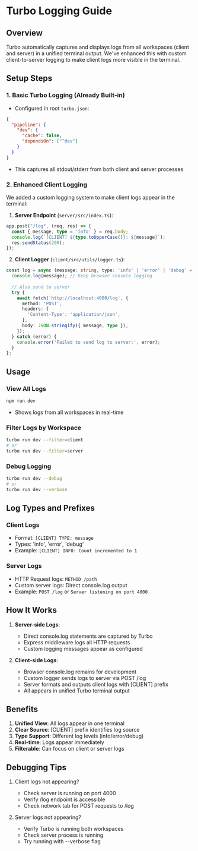 # Turbo Logging Guide

## Overview
Turbo automatically captures and displays logs from all workspaces (client and server) in a unified terminal output. We've enhanced this with custom client-to-server logging to make client logs more visible in the terminal.

## Setup Steps

### 1. Basic Turbo Logging (Already Built-in)
- Configured in root `turbo.json`:
```json
{
  "pipeline": {
    "dev": {
      "cache": false,
      "dependsOn": ["^dev"]
    }
  }
}
```
- This captures all stdout/stderr from both client and server processes

### 2. Enhanced Client Logging
We added a custom logging system to make client logs appear in the terminal:

1. **Server Endpoint** (`server/src/index.ts`):
```typescript
app.post("/log", (req, res) => {
  const { message, type = 'info' } = req.body;
  console.log(`[CLIENT] ${type.toUpperCase()}: ${message}`);
  res.sendStatus(200);
});
```

2. **Client Logger** (`client/src/utils/logger.ts`):
```typescript
const log = async (message: string, type: 'info' | 'error' | 'debug' = 'info') => {
  console.log(message); // Keep browser console logging
  
  // Also send to server
  try {
    await fetch('http://localhost:4000/log', {
      method: 'POST',
      headers: {
        'Content-Type': 'application/json',
      },
      body: JSON.stringify({ message, type }),
    });
  } catch (error) {
    console.error('Failed to send log to server:', error);
  }
};
```

## Usage

### View All Logs
```bash
npm run dev
```
- Shows logs from all workspaces in real-time

### Filter Logs by Workspace
```bash
turbo run dev --filter=client
# or
turbo run dev --filter=server
```

### Debug Logging
```bash
turbo run dev --debug
# or
turbo run dev --verbose
```

## Log Types and Prefixes

### Client Logs
- Format: `[CLIENT] TYPE: message`
- Types: 'info', 'error', 'debug'
- Example: `[CLIENT] INFO: Count incremented to 1`

### Server Logs
- HTTP Request logs: `METHOD /path`
- Custom server logs: Direct console.log output
- Example: `POST /log` or `Server listening on port 4000`

## How It Works

1. **Server-side Logs**:
   - Direct console.log statements are captured by Turbo
   - Express middleware logs all HTTP requests
   - Custom logging messages appear as configured

2. **Client-side Logs**:
   - Browser console.log remains for development
   - Custom logger sends logs to server via POST /log
   - Server formats and outputs client logs with [CLIENT] prefix
   - All appears in unified Turbo terminal output

## Benefits

1. **Unified View**: All logs appear in one terminal
2. **Clear Source**: [CLIENT] prefix identifies log source
3. **Type Support**: Different log levels (info/error/debug)
4. **Real-time**: Logs appear immediately
5. **Filterable**: Can focus on client or server logs

## Debugging Tips

1. Client logs not appearing?
   - Check server is running on port 4000
   - Verify /log endpoint is accessible
   - Check network tab for POST requests to /log

2. Server logs not appearing?
   - Verify Turbo is running both workspaces
   - Check server process is running
   - Try running with --verbose flag 